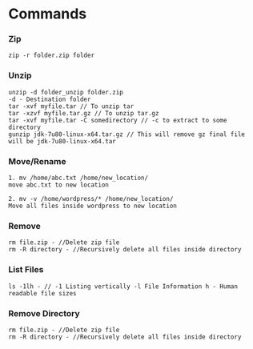 # Commands

### Zip
```
zip -r folder.zip folder
```

### Unzip
```
unzip -d folder_unzip folder.zip
-d - Destination folder
tar -xvf myfile.tar // To unzip tar
tar -xzvf myfile.tar.gz // To unzip tar.gz
tar -xvf myfile.tar -C somedirectory // -c to extract to some directory
gunzip jdk-7u80-linux-x64.tar.gz // This will remove gz final file will be jdk-7u80-linux-x64.tar
```

### Move/Rename
```
1. mv /home/abc.txt /home/new_location/
move abc.txt to new location

2. mv -v /home/wordpress/* /home/new_location/
Move all files inside wordpress to new location

```
### Remove
```
rm file.zip - //Delete zip file
rm -R directory - //Recursively delete all files inside directory
```

### List Files
```
ls -1lh - // -1 Listing vertically -l File Information h - Human readable file sizes
```

### Remove Directory
```
rm file.zip - //Delete zip file
rm -R directory - //Recursively delete all files inside directory
```
